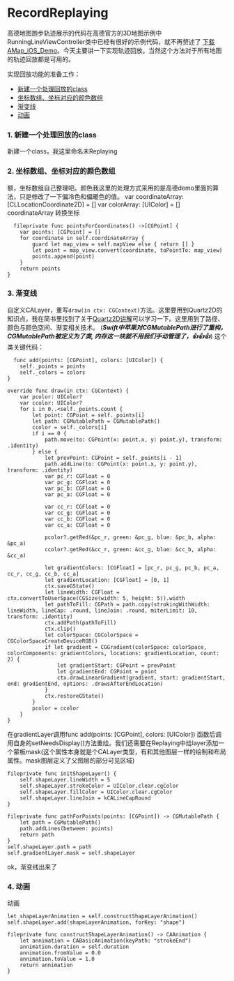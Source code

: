 # RecordReplaying
高德地图跑步轨迹展示的代码在高德官方的3D地图示例中RunningLineViewController类中已经有很好的示例代码，就不再赘述了 [下载AMap_iOS_Demo](http://a.amap.com/lbs/static/zip/AMap_iOS_Demo.zip)。今天主要讲一下实现轨迹回放。当然这个方法对于所有地图的轨迹回放都是可用的。

实现回放功能的准备工作：
- [新建一个处理回放的class](###新建一个处理回放的class)
- [坐标数组、坐标对应的颜色数组](###坐标数组、坐标对应的颜色数组)
- [渐变线](###渐变线)
- [动画](###动画)

### 1.  新建一个处理回放的class
新建一个class，我这里命名未Replaying
### 2.  坐标数组、坐标对应的颜色数组
额，坐标数组自己整理吧。颜色我这里的处理方式采用的是高德demo里面的算法，只是修改了一下偏冷色和偏暖色的值。
var coordinateArray: [CLLocationCoordinate2D] = []
var colorArray: [UIColor] = []
coordinateArray 转换坐标

      fileprivate func pointsForCoordinates() ->[CGPoint] {
        var points: [CGPoint] = []
        for coordinate in self.coordinateArray {
            guard let map_view = self.mapView else { return [] }
            let point = map_view.convert(coordinate, toPointTo: map_view)
            points.append(point)
        }
        return points
    }
### 3. 渐变线
自定义CALayer，重写`draw(in ctx: CGContext)`方法。这里要用到Quartz2D的知识点，我在简书里找到了关于[Quartz2D讲解](http://www.jianshu.com/p/eb6bd4b0f9a5)可以学习一下。这里用到了路径、颜色与颜色空间、渐变相关技术。
(***Swift中苹果对CGMutablePath进行了重构，CGMutablePath被定义为了类, 内存这一块就不用我们手动管理了，👍👍👍***)
这个类关键代码：

      func add(points: [CGPoint], colors: [UIColor]) {
        self._points = points
        self._colors = colors
    }

    override func draw(in ctx: CGContext) {
        var pcolor: UIColor?
        var ccolor: UIColor?
        for i in 0..<self._points.count {
            let point: CGPoint = self._points[i]
            let path: CGMutablePath = CGMutablePath()
            ccolor = self._colors[i]
            if i == 0 {
                path.move(to: CGPoint(x: point.x, y: point.y), transform: .identity)
            } else {
                let prevPoint: CGPoint = self._points[i - 1]
                path.addLine(to: CGPoint(x: point.x, y: point.y), transform: .identity)
                var pc_r: CGFloat = 0
                var pc_g: CGFloat = 0
                var pc_b: CGFloat = 0
                var pc_a: CGFloat = 0

                var cc_r: CGFloat = 0
                var cc_g: CGFloat = 0
                var cc_b: CGFloat = 0
                var cc_a: CGFloat = 0

                pcolor?.getRed(&pc_r, green: &pc_g, blue: &pc_b, alpha: &pc_a)
                ccolor?.getRed(&cc_r, green: &cc_g, blue: &cc_b, alpha: &cc_a)

                let gradientColors: [CGFloat] = [pc_r, pc_g, pc_b, pc_a, cc_r, cc_g, cc_b, cc_a]
                let gradientLocation: [CGFloat] = [0, 1]
                ctx.saveGState()
                let lineWidth: CGFloat = ctx.convertToUserSpace(CGSize(width: 5, height: 5)).width
                let pathToFill: CGPath = path.copy(strokingWithWidth: lineWidth, lineCap: .round, lineJoin: .round, miterLimit: 10, transform: .identity)
                ctx.addPath(pathToFill)
                ctx.clip()
                let colorSpace: CGColorSpace = CGColorSpaceCreateDeviceRGB()
                if let gradient = CGGradient(colorSpace: colorSpace, colorComponents: gradientColors, locations: gradientLocation, count: 2) {
                    let gradientStart: CGPoint = prevPoint
                    let gradientEnd: CGPoint = point
                    ctx.drawLinearGradient(gradient, start: gradientStart, end: gradientEnd, options: .drawsAfterEndLocation)
                }
                ctx.restoreGState()
            }
            pcolor = ccolor
        }
    }

在gradientLayer调用func add(points: [CGPoint], colors: [UIColor]) 函数后调用自身的setNeedsDisplay()方法重绘。我们还需要在Replaying中给layer添加一个蒙板mask(这个属性本身就是个CALayer类型，有和其他图层一样的绘制和布局属性。mask图层定义了父图层的部分可见区域)

    fileprivate func initShapeLayer() {
        self.shapeLayer.lineWidth = 5
        self.shapeLayer.strokeColor = UIColor.clear.cgColor
        self.shapeLayer.fillColor = UIColor.clear.cgColor
        self.shapeLayer.lineJoin = kCALineCapRound
    }

    fileprivate func pathForPoints(points: [CGPoint]) -> CGMutablePath {
        let path = CGMutablePath()
        path.addLines(between: points)
        return path
    }
    self.shapeLayer.path = path
    self.gradientLayer.mask = self.shapeLayer
ok，渐变线出来了
### 4. 动画
动画

    let shapeLayerAnimation = self.constructShapeLayerAnimation()
    self.shapeLayer.add(shapeLayerAnimation, forKey: "shape")

    fileprivate func constructShapeLayerAnimation() -> CAAnimation {
        let annimation = CABasicAnimation(keyPath: "strokeEnd")
        annimation.duration = self.duration
        annimation.fromValue = 0.0
        annimation.toValue = 1.0
        return annimation
    }


